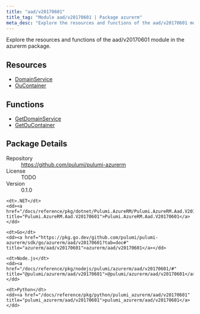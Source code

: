 ```yaml
---
title: "aad/v20170601"
title_tag: "Module aad/v20170601 | Package azurerm"
meta_desc: "Explore the resources and functions of the aad/v20170601 module in the azurerm package."
---
```


<!-- WARNING: this file was generated by Pulumi Docs Generator. -->
<!-- Do not edit by hand unless you're certain you know what you are doing! -->

Explore the resources and functions of the aad/v20170601 module in the azurerm package.

<h2 id="resources">Resources</h2>
<ul class="api">
    <li><a href="domainservice" title="DomainService"><span class="symbol resource"></span>DomainService</a></li>
    <li><a href="oucontainer" title="OuContainer"><span class="symbol resource"></span>OuContainer</a></li>
</ul>

<h2 id="functions">Functions</h2>
<ul class="api">
    <li><a href="getdomainservice" title="GetDomainService"><span class="symbol function"></span>GetDomainService</a></li>
    <li><a href="getoucontainer" title="GetOuContainer"><span class="symbol function"></span>GetOuContainer</a></li>
</ul>

<h2 id="package-details">Package Details</h2>
<dl class="package-details">
	<dt>Repository</dt>
	<dd><a href="https://github.com/pulumi/pulumi-azurerm">https://github.com/pulumi/pulumi-azurerm</a></dd>
	<dt>License</dt>
	<dd>TODO</dd>
	<dt>Version</dt>
	<dd>0.1.0</dd>
</dl>



<dl class="tabular">

    <dt>.NET</dt>
    <dd><a href="/docs/reference/pkg/dotnet/Pulumi.AzureRM/Pulumi.AzureRM.Aad.V20170601.html" title="Pulumi.AzureRM.Aad.V20170601">Pulumi.AzureRM.Aad.V20170601</a></dd>

    <dt>Go</dt>
    <dd><a href="https://pkg.go.dev/github.com/pulumi/pulumi-azurerm/sdk/go/azurerm/aad/v20170601?tab=doc#" title="azurerm/aad/v20170601">azurerm/aad/v20170601</a></dd>

    <dt>Node.js</dt>
    <dd><a href="/docs/reference/pkg/nodejs/pulumi/azurerm/aad/v20170601/#" title="@pulumi/azurerm/aad/v20170601">@pulumi/azurerm/aad/v20170601</a></dd>

    <dt>Python</dt>
    <dd><a href="/docs/reference/pkg/python/pulumi_azurerm/aad/v20170601" title="pulumi_azurerm/aad/v20170601">pulumi_azurerm/aad/v20170601</a></dd>

</dl>


